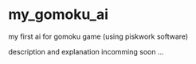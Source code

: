 # my_gomoku_ai
my first ai for gomoku game (using piskwork software)


description and explanation incomming soon ... 
